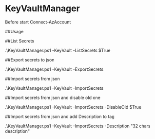 # KeyVaultManager
Before start Connect-AzAccount

##Usage

##List Secrets

.\KeyVaultManager.ps1 -KeyVault <YourVault> -ListSecrets $True

##Export secrets to json

.\KeyVaultManager.ps1 -KeyVault <YourVault> -ExportSecrets <FilePath>

##Import secrets from json

.\KeyVaultManager.ps1 -KeyVault <YourVault> -ImportSecrets <FilePath>

##Import secrets from json and disable old one

.\KeyVaultManager.ps1 -KeyVault <YourVault> -ImportSecrets <FilePath> -DisableOld $True

##Import secrets from json and add Description to tag

.\KeyVaultManager.ps1 -KeyVault <YourVault> -ImportSecrets <FilePath> -Description "32 chars description"
